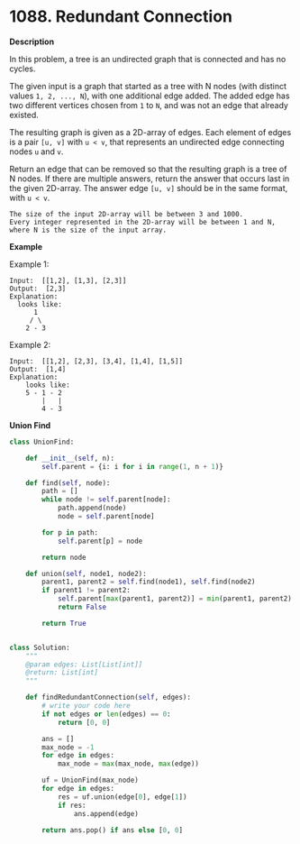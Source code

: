 # 1088. Redundant Connection

**Description**

In this problem, a tree is an undirected graph that is connected and has no cycles.

The given input is a graph that started as a tree with N nodes (with distinct values `1, 2, ..., N`), with one additional edge added. The added edge has two different vertices chosen from `1` to `N`, and was not an edge that already existed.

The resulting graph is given as a 2D-array of edges. Each element of edges is a pair `[u, v]` with `u < v`, that represents an undirected edge connecting nodes `u` and `v`.

Return an edge that can be removed so that the resulting graph is a tree of N nodes. If there are multiple answers, return the answer that occurs last in the given 2D-array. The answer edge `[u, v]` should be in the same format, with `u < v`.

```
The size of the input 2D-array will be between 3 and 1000.
Every integer represented in the 2D-array will be between 1 and N, where N is the size of the input array.
```

**Example**

Example 1:

```
Input:  [[1,2], [1,3], [2,3]]
Output:  [2,3]	
Explanation: 
  looks like:
	  1
	 / \
	2 - 3
```

Example 2:

```
Input:  [[1,2], [2,3], [3,4], [1,4], [1,5]]
Output:  [1,4]	
Explanation:
	looks like:
	5 - 1 - 2
	    |   |
	    4 - 3
```

**Union Find**

```python
class UnionFind:

    def __init__(self, n):
        self.parent = {i: i for i in range(1, n + 1)}

    def find(self, node):
        path = []
        while node != self.parent[node]:
            path.append(node)
            node = self.parent[node]

        for p in path:
            self.parent[p] = node

        return node

    def union(self, node1, node2):
        parent1, parent2 = self.find(node1), self.find(node2)
        if parent1 != parent2:
            self.parent[max(parent1, parent2)] = min(parent1, parent2)
            return False

        return True


class Solution:
    """
    @param edges: List[List[int]]
    @return: List[int]
    """

    def findRedundantConnection(self, edges):
        # write your code here
        if not edges or len(edges) == 0:
            return [0, 0]

        ans = []
        max_node = -1
        for edge in edges:
            max_node = max(max_node, max(edge))

        uf = UnionFind(max_node)
        for edge in edges:
            res = uf.union(edge[0], edge[1])
            if res:
                ans.append(edge)

        return ans.pop() if ans else [0, 0]
```
